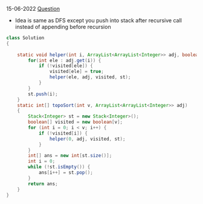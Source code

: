 15-06-2022
[Question](https://practice.geeksforgeeks.org/problems/topological-sort/1/#)
* Idea is same as DFS except you push into stack after recursive call instead of appending before recursion
```java
class Solution
{
    
    static void helper(int i, ArrayList<ArrayList<Integer>> adj, boolean[] visited, Stack<Integer> st) {
        for(int ele : adj.get(i)) {
            if (!visited[ele]) {
                visited[ele] = true;
                helper(ele, adj, visited, st);
            }
        }
        st.push(i);
    }
    static int[] topoSort(int v, ArrayList<ArrayList<Integer>> adj) 
    {
        Stack<Integer> st = new Stack<Integer>();
        boolean[] visited = new boolean[v];
        for (int i = 0; i < v; i++) {
            if (!visited[i]) {
                helper(0, adj, visited, st);
            }
        }
        int[] ans = new int[st.size()];
        int i = 0;
        while (!st.isEmpty()) {
            ans[i++] = st.pop();
        }
        return ans;
    }
}
```
